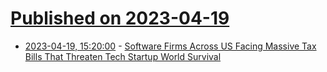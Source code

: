 # [Published on 2023-04-19](index.md)

* [2023-04-19, 15:20:00](https://tech.slashdot.org/story/23/04/19/1436220/software-firms-across-us-facing-massive-tax-bills-that-threaten-tech-startup-world-survival?utm_source=rss1.0mainlinkanon&utm_medium=feed) - [Software Firms Across US Facing Massive Tax Bills That Threaten Tech Startup World Survival](https://tech.slashdot.org/story/23/04/19/1436220/software-firms-across-us-facing-massive-tax-bills-that-threaten-tech-startup-world-survival?utm_source=rss1.0mainlinkanon&utm_medium=feed)
